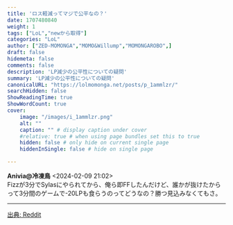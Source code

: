 ```yaml
---
title: 'ロス軽減ってマジで公平なの？'
date: 1707480840
weight: 1
tags: ["LoL","newから取得"]
categories: "LoL"
author: ["ZED-MOMONGA","MOMO&Willump","MOMONGAROBO",]
draft: false
hidemeta: false
comments: false
description: 'LP減少の公平性についての疑問'
summary: 'LP減少の公平性についての疑問'
canonicalURL: "https://lolmomonga.net/posts/p_1ammlzr/"
searchHidden: false
ShowReadingTime: true
ShowWordCount: true
cover:
    image: "/images/i_1ammlzr.png"
    alt: ""
    caption: "" # display caption under cover
    #relative: true # when using page bundles set this to true
    hidden: false # only hide on current single page
    hiddenInSingle: false # hide on single page

---
```

**Anivia@冷凍鳥** <2024-02-09 21:02>  
Fizzが3分でSylasにやられてから、俺ら即FFしたんだけど、誰かが抜けたからって3分間のゲームで-20LPも食らうのってどうなの？勝つ見込みなくてもさ。  

---




[出典: Reddit](https://www.reddit.com//r/leagueoflegends/comments/1ammlzr/how_is_loss_mitigated_fair/)
